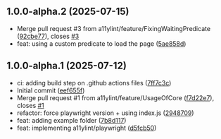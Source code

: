 ## 1.0.0-alpha.2 (2025-07-15)

* Merge pull request #3 from a11ylint/feature/FixingWaitingPredicate ([92cbe77](https://github.com/a11ylint/playwright/commit/92cbe77)), closes [#3](https://github.com/a11ylint/playwright/issues/3)
* feat: using a custom predicate to load the page ([5ae858d](https://github.com/a11ylint/playwright/commit/5ae858d))

## 1.0.0-alpha.1 (2025-07-12)

* ci: adding build step on .github actions files ([7ff7c3c](https://github.com/a11ylint/playwright/commit/7ff7c3c))
* Initial commit ([eef655f](https://github.com/a11ylint/playwright/commit/eef655f))
* Merge pull request #1 from a11ylint/feature/UsageOfCore ([f7d22e7](https://github.com/a11ylint/playwright/commit/f7d22e7)), closes [#1](https://github.com/a11ylint/playwright/issues/1)
* refactor: force playwright version + using index.js ([2948709](https://github.com/a11ylint/playwright/commit/2948709))
* feat: adding example folder ([7b8d117](https://github.com/a11ylint/playwright/commit/7b8d117))
* feat: implementing a11ylint/playwright ([d5fcb50](https://github.com/a11ylint/playwright/commit/d5fcb50))
